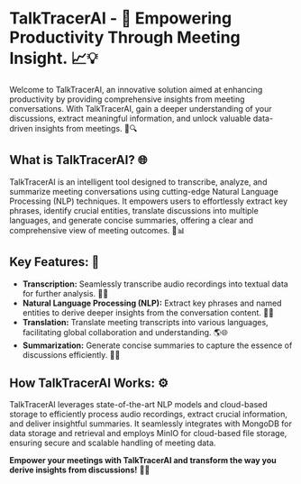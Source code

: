 # TalkTracerAI - 🌟 Empowering Productivity Through Meeting Insight. 📈💡

Welcome to TalkTracerAI, an innovative solution aimed at enhancing productivity by providing comprehensive insights from meeting conversations. With TalkTracerAI, gain a deeper understanding of your discussions, extract meaningful information, and unlock valuable data-driven insights from meetings. 🚀🔍

## What is TalkTracerAI? 🌐

TalkTracerAI is an intelligent tool designed to transcribe, analyze, and summarize meeting conversations using cutting-edge Natural Language Processing (NLP) techniques. It empowers users to effortlessly extract key phrases, identify crucial entities, translate discussions into multiple languages, and generate concise summaries, offering a clear and comprehensive view of meeting outcomes. 💬📊

## Key Features: 🎯

- **Transcription:** Seamlessly transcribe audio recordings into textual data for further analysis. 🎤🔤
- **Natural Language Processing (NLP):** Extract key phrases and named entities to derive deeper insights from the conversation content. 🧠📝
- **Translation:** Translate meeting transcripts into various languages, facilitating global collaboration and understanding. 🌎🌐
- **Summarization:** Generate concise summaries to capture the essence of discussions efficiently. 📝✨

## How TalkTracerAI Works: ⚙️

TalkTracerAI leverages state-of-the-art NLP models and cloud-based storage to efficiently process audio recordings, extract crucial information, and deliver insightful summaries. It seamlessly integrates with MongoDB for data storage and retrieval and employs MinIO for cloud-based file storage, ensuring secure and scalable handling of meeting data.

**Empower your meetings with TalkTracerAI and transform the way you derive insights from discussions!** 🌟✨
